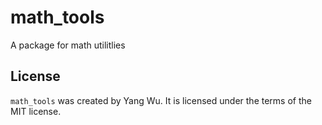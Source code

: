 # math_tools

A package for math utilitlies

## License

`math_tools` was created by Yang Wu. It is licensed under the terms of the MIT license.

